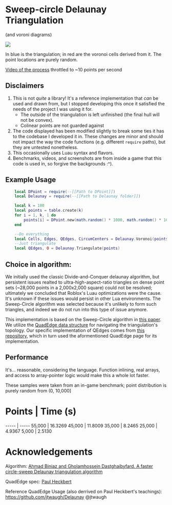 # Sweep-circle Delaunay Triangulation
(and voroni diagrams)

![](https://i.imgur.com/9oMfjzU.png)

In blue is the triangulation; in red are the voronoi cells derived from it. The point locations are purely random.

[Video of the process](https://i.imgur.com/azsskqC.mp4) throttled to ~10 points per second

## Disclaimers
1) This is not *quite* a library! It's a reference implementation that *can* be used and drawn from, but I stopped developing this once it satisfied the needs of the project I was using it for.
    * The outside of the triangulation is left unfinished (the final hull will not be convex).
    * Colinear points are not guarded against
2) The code displayed has been modified slightly to break some ties it has to the codebase I developed it in. These changes are minor and should not impact the way the code functions (e.g. different `require` paths), but they are untested nonetheless.
3) This occasionally uses Luau syntax and flavors.
4) Benchmarks, videos, and screenshots are from inside a game that this code is used in, so forgive the backgrounds :^).

## Example Usage
```lua
	local DPoint = require(--[[Path to DPoint]])
	local Delaunay = require(--[[Path to Delaunay folder]])

	local k = 100
	local points = table.create(k)
	for i = 1, k, 1 do
		points[i] = DPoint.new(math.random() * 1000, math.random() * 1000)
	end

	--Do everything
	local Cells, Edges, QEdges, CircumCenters = Delaunay.Voronoi(points)
	--Just triangulate
	local QEdges, O = Delaunay.Triangulate(points)
```

## Choice in algorithm:

We initially used the classic Divide-and-Conquer delaunay algorithm, but persistent issues realted to ultra-high-aspect-ratio triangles on dense point sets (~28,000 points in a 2,000x2,000 square) could not be resolved; ultimately we concluded that Roblox's Luau optimizations were the cause. It's unknown if these issues would persist in other Lua environments. The Sweep-Circle algorithm was selected because it's unlikely to form such triangles, and indeed we do not run into this type of issue anymore.

This implementation is based on the Sweep-Circle algorithm in [this paper](https://cglab.ca/~biniaz/papers/Sweep%20Circle.pdf). We utilize the [QuadEdge data structure](http://www.cs.cmu.edu/afs/andrew/scs/cs/15-463/2001/pub/src/a2/quadedge.html) for navigating the triangulation's topology. Our specific implementation of QEdges comes from [this repository](https://github.com/jtwaugh/Delaunay), which in turn used the aformentioned QuadEdge page for its implementation.

## Performance

It's... reasonable, considering the language. Function inlining, real arrays, and access to array-pointer logic would make this a whole lot faster.

These samples were taken from an in-game benchmark; point distribution is purely random from (0, 10,000]

# Points | Time (s)
----- | -----
55,000 | 16.3269
45,000 | 11.8009
35,000 | 8.2465
25,000 | 4.9367
5,000 | 2.5130

# Acknowledgements

Algorithm: [Ahmad Biniaz and Gholamhossein Dastghaibyfard. A faster circle-sweep Delaunay triangulation algorithm](https://cglab.ca/~biniaz/papers/Sweep%20Circle.pdf)

QuadEdge spec: [Paul Heckbert](http://www.cs.cmu.edu/afs/andrew/scs/cs/15-463/2001/pub/src/a2/quadedge.html)

Reference QuadEdge Usage (also derrived on Paul Heckbert's teachings): https://github.com/jtwaugh/Delaunay @jtwaugh